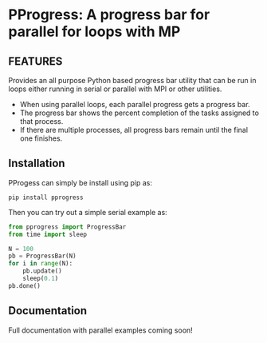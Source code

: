 # PProgress: A progress bar for parallel for loops with MP

## FEATURES

Provides an all purpose Python based progress bar utility that can be run in
loops either running in serial or parallel with MPI or other utilities.
 - When using parallel loops, each parallel progress gets a progress bar.
 - The progress bar shows the percent completion of the tasks assigned to that
   process.
 - If there are multiple processes, all progress bars remain until the final one
   finishes.

## Installation

PProgess can simply be install using pip as:

    pip install pprogress

Then you can try out a simple serial example as:

```python
from pprogress import ProgressBar
from time import sleep

N = 100
pb = ProgressBar(N)
for i in range(N):
    pb.update()
    sleep(0.1)
pb.done()
```

## Documentation

Full documentation with parallel examples coming soon!
